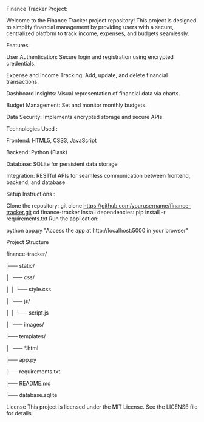 Finance Tracker Project:

Welcome to the Finance Tracker project repository! This project is designed to simplify financial management by providing users with a secure, centralized platform to track income, expenses, and budgets seamlessly.

Features:

User Authentication: Secure login and registration using encrypted credentials.

Expense and Income Tracking: Add, update, and delete financial transactions.

Dashboard Insights: Visual representation of financial data via charts.

Budget Management: Set and monitor monthly budgets.

Data Security: Implements encrypted storage and secure APIs.

Technologies Used :

Frontend: HTML5, CSS3, JavaScript

Backend: Python (Flask)

Database: SQLite for persistent data storage

Integration: RESTful APIs for seamless communication between frontend, backend, and database

Setup Instructions :

Clone the repository:
git clone https://github.com/yourusername/finance-tracker.git
cd finance-tracker
Install dependencies:
pip install -r requirements.txt
Run the application:

python app.py
"Access the app at http://localhost:5000 in your browser"

Project Structure

finance-tracker/

├── static/

│   ├── css/

│   │   └── style.css

│   ├── js/

│   │   └── script.js

│   └── images/

├── templates/

│   └── *.html

├── app.py

├── requirements.txt

├── README.md

└── database.sqlite

License
This project is licensed under the MIT License. See the LICENSE file for details.
